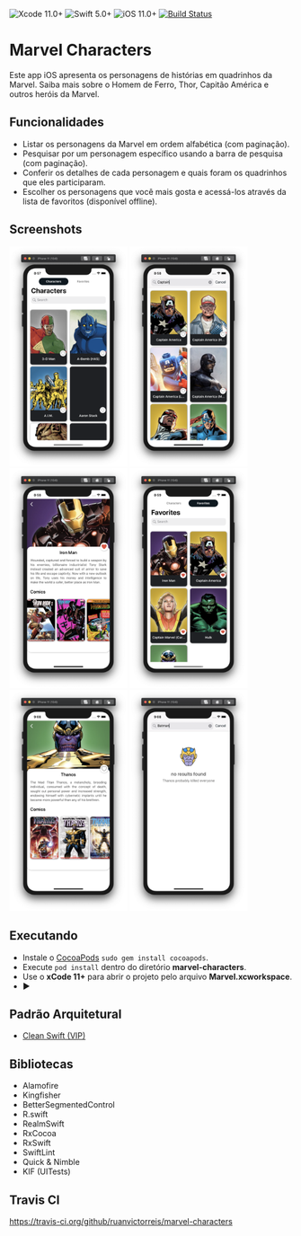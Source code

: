 ![Xcode 11.0+](https://img.shields.io/badge/Xcode-11.0%2B-blue.svg)
![Swift 5.0+](https://img.shields.io/badge/Swift-5.0%2B-orange.svg)
![iOS 11.0+](https://img.shields.io/badge/iOS-11.0%2B-blue.svg)
[![Build Status](https://travis-ci.org/ruanvictorreis/marvel-characters.svg?branch=master)](https://travis-ci.org/ruanvictorreis/marvel-characters)

# Marvel Characters

Este app iOS apresenta os personagens de histórias em quadrinhos da Marvel.
Saiba mais sobre o Homem de Ferro, Thor, Capitão América e outros heróis da Marvel.

## Funcionalidades
- Listar os personagens da Marvel em ordem alfabética (com paginação).
- Pesquisar por um personagem específico usando a barra de pesquisa (com paginação).
- Conferir os detalhes de cada personagem e quais foram os quadrinhos que eles participaram.
- Escolher os personagens que você mais gosta e acessá-los através da lista de favoritos (disponível offline).

## Screenshots

<img src="/Screenshots/Screenshot-01.png" width="210"> <img src="/Screenshots/Screenshot-02.png" width="210"> <img src="/Screenshots/Screenshot-03.png" width="210"> <img src="/Screenshots/Screenshot-04.png" width="210"> <img src="/Screenshots/Screenshot-05.png" width="210"> <img src="/Screenshots/Screenshot-06.png" width="210">

## Executando
- Instale o [CocoaPods](https://guides.cocoapods.org/using/getting-started.html) `sudo gem install cocoapods`.
- Execute `pod install` dentro do diretório **marvel-characters**.
- Use o **xCode 11+** para abrir o projeto pelo arquivo **Marvel.xcworkspace**.
- :arrow_forward:

## Padrão Arquitetural
- [Clean Swift (VIP)](https://clean-swift.com/)

## Bibliotecas
- Alamofire
- Kingfisher
- BetterSegmentedControl
- R.swift
- RealmSwift
- RxCocoa
- RxSwift
- SwiftLint
- Quick & Nimble
- KIF (UITests)

## Travis CI
https://travis-ci.org/github/ruanvictorreis/marvel-characters
